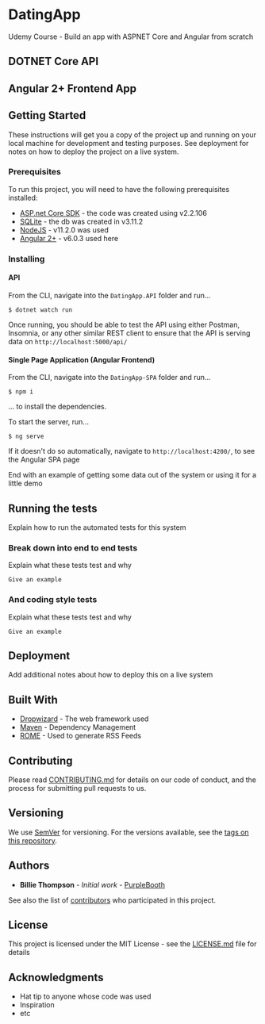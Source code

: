 # DatingApp
Udemy Course - Build an app with ASPNET Core and Angular from scratch

## DOTNET Core API

## Angular 2+ Frontend App

## Getting Started

These instructions will get you a copy of the project up and running on your local machine for development and testing purposes. See deployment for notes on how to deploy the project on a live system.

### Prerequisites

To run this project, you will need to have the following prerequisites installed:

- [ASP.net Core SDK](https://dotnet.microsoft.com/learn/dotnet/hello-world-tutorial/install) - the code was created using v2.2.106
- [SQLite](http://sqlitebrowser.org/) - the db was created in v3.11.2
- [NodeJS](https://nodejs.org/en/) - v11.2.0 was used
- [Angular 2+](https://angular.io/) - v6.0.3 used here

### Installing
#### API
From the CLI, navigate into the `DatingApp.API` folder and run...

```
$ dotnet watch run
```

Once running, you should be able to test the API using either Postman, Insomnia, or any other similar REST client to ensure that the API is serving data on `http://localhost:5000/api/`

#### Single Page Application (Angular Frontend)

From the CLI, navigate into the `DatingApp-SPA` folder and run... 

```
$ npm i
```
... to install the dependencies.


To start the server, run...

```
$ ng serve
```
If it doesn't do so automatically, navigate to `http://localhost:4200/`, to see the Angular SPA page

End with an example of getting some data out of the system or using it for a little demo



## Running the tests

Explain how to run the automated tests for this system

### Break down into end to end tests

Explain what these tests test and why

```
Give an example
```

### And coding style tests

Explain what these tests test and why

```
Give an example
```

## Deployment

Add additional notes about how to deploy this on a live system

## Built With

* [Dropwizard](http://www.dropwizard.io/1.0.2/docs/) - The web framework used
* [Maven](https://maven.apache.org/) - Dependency Management
* [ROME](https://rometools.github.io/rome/) - Used to generate RSS Feeds

## Contributing

Please read [CONTRIBUTING.md](https://gist.github.com/PurpleBooth/b24679402957c63ec426) for details on our code of conduct, and the process for submitting pull requests to us.

## Versioning

We use [SemVer](http://semver.org/) for versioning. For the versions available, see the [tags on this repository](https://github.com/your/project/tags). 

## Authors

* **Billie Thompson** - *Initial work* - [PurpleBooth](https://github.com/PurpleBooth)

See also the list of [contributors](https://github.com/your/project/contributors) who participated in this project.

## License

This project is licensed under the MIT License - see the [LICENSE.md](LICENSE.md) file for details

## Acknowledgments

* Hat tip to anyone whose code was used
* Inspiration
* etc

